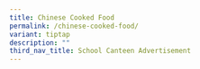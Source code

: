 ```yaml
---
title: Chinese Cooked Food
permalink: /chinese-cooked-food/
variant: tiptap
description: ""
third_nav_title: School Canteen Advertisement
---
```

